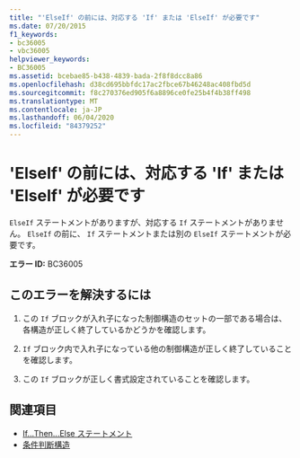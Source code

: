 ```yaml
---
title: "'ElseIf' の前には、対応する 'If' または 'ElseIf' が必要です"
ms.date: 07/20/2015
f1_keywords:
- bc36005
- vbc36005
helpviewer_keywords:
- BC36005
ms.assetid: bcebae85-b438-4839-bada-2f8f8dcc8a86
ms.openlocfilehash: d38cd695bbfdc17ac2fbce67b46248ac408fbd5d
ms.sourcegitcommit: f8c270376ed905f6a8896ce0fe25b4f4b38ff498
ms.translationtype: MT
ms.contentlocale: ja-JP
ms.lasthandoff: 06/04/2020
ms.locfileid: "84379252"
---
```

# <a name="elseif-must-be-preceded-by-a-matching-if-or-elseif"></a>'ElseIf' の前には、対応する 'If' または 'ElseIf' が必要です
`ElseIf` ステートメントがありますが、対応する `If` ステートメントがありません。 `ElseIf` の前に、 `If` ステートメントまたは別の `ElseIf` ステートメントが必要です。  
  
 **エラー ID:** BC36005  
  
## <a name="to-correct-this-error"></a>このエラーを解決するには  
  
1. この `If` ブロックが入れ子になった制御構造のセットの一部である場合は、各構造が正しく終了しているかどうかを確認します。  
  
2. `If` ブロック内で入れ子になっている他の制御構造が正しく終了していることを確認します。  
  
3. この `If` ブロックが正しく書式設定されていることを確認します。  
  
## <a name="see-also"></a>関連項目

- [If...Then...Else ステートメント](../language-reference/statements/if-then-else-statement.md)
- [条件判断構造](../programming-guide/language-features/control-flow/decision-structures.md)
